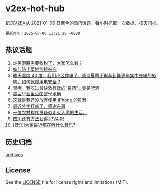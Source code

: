 # v2ex-hot-hub

 记录[V2EX](https://www.v2ex.com/)从 2021-01-06 日至今的热门话题。每小时抓取一次数据，按天[归档](archives)。

`更新时间：2025-07-06 11:21:20 +0800`

## 热议话题

1. [炒美港股需要收税了，大家怎么看？](https://www.v2ex.com/t/1143209)
1. [如何防止菜地监控被盗](https://www.v2ex.com/t/1143203)
1. [昨天温度 40 度，我们小区停电了，谈谈夏季用电与新能源车集中充电的影响。如何保障用电安全？](https://www.v2ex.com/t/1143186)
1. [胃疼，我吃过最快效有效的“良药”，竟是啤酒](https://www.v2ex.com/t/1143179)
1. [高三毕业生出国留学求助](https://www.v2ex.com/t/1143223)
1. [这就是我还没放弃使用 iPhone 的原因](https://www.v2ex.com/t/1143195)
1. [最近外卖打疯了，感谢东哥](https://www.v2ex.com/t/1143208)
1. [一位农村程序员疑似走火入魔的生活。](https://www.v2ex.com/t/1143194)
1. [四川还有方法获得 IPV4 吗](https://www.v2ex.com/t/1143189)
1. [[音乐]大家最近都在听什么音乐?](https://www.v2ex.com/t/1143192)

## 历史归档

[archives](archives)

## License

See the [LICENSE](LICENSE) file for license rights and limitations (MIT).
